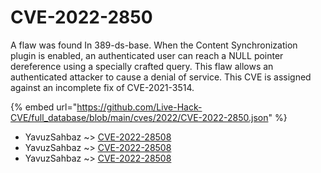 # CVE-2022-2850

A flaw was found In 389-ds-base. When the Content Synchronization plugin is enabled, an authenticated user can reach a NULL pointer dereference using a specially crafted query. This flaw allows an authenticated attacker to cause a denial of service. This CVE is assigned against an incomplete fix of CVE-2021-3514.

{% embed url="https://github.com/Live-Hack-CVE/full_database/blob/main/cves/2022/CVE-2022-2850.json" %}


* YavuzSahbaz ~> [CVE-2022-28508](https://www.alice-snow.ru/2022/database/cve-2022-2850/cve-2022-28508-yavuzsahbaz)
* YavuzSahbaz ~> [CVE-2022-28508](https://www.alice-snow.ru/2022/database/cve-2022-2850/cve-2022-28508-yavuzsahbaz)
* YavuzSahbaz ~> [CVE-2022-28508](https://www.alice-snow.ru/2022/database/cve-2022-2850/cve-2022-28508-yavuzsahbaz)